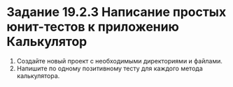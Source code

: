 # Задание 19.2.3 Написание простых юнит-тестов к приложению Калькулятор
1) Создайте новый проект с необходимыми директориями и файлами.
2) Напишите по одному позитивному тесту для каждого метода калькулятора.
